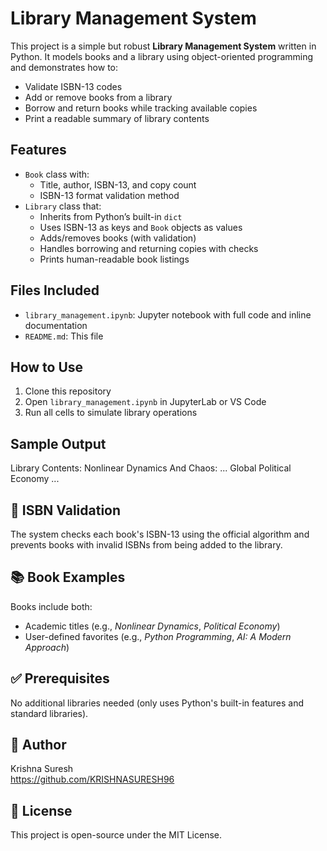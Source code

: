 
# Library Management System 

This project is a simple but robust **Library Management System** written in Python. It models books and a library using object-oriented programming and demonstrates how to:

- Validate ISBN-13 codes
- Add or remove books from a library
- Borrow and return books while tracking available copies
- Print a readable summary of library contents

##  Features

- `Book` class with:
  - Title, author, ISBN-13, and copy count
  - ISBN-13 format validation method
- `Library` class that:
  - Inherits from Python’s built-in `dict`
  - Uses ISBN-13 as keys and `Book` objects as values
  - Adds/removes books (with validation)
  - Handles borrowing and returning copies with checks
  - Prints human-readable book listings

##  Files Included

- `library_management.ipynb`: Jupyter notebook with full code and inline documentation
- `README.md`: This file

##  How to Use

1. Clone this repository
2. Open `library_management.ipynb` in JupyterLab or VS Code
3. Run all cells to simulate library operations

##  Sample Output

Library Contents:
Nonlinear Dynamics And Chaos: ... 
Global Political Economy ... 


## 🔎 ISBN Validation

The system checks each book's ISBN-13 using the official algorithm and prevents books with invalid ISBNs from being added to the library.

## 📚 Book Examples

Books include both:
- Academic titles (e.g., *Nonlinear Dynamics*, *Political Economy*)
- User-defined favorites (e.g., *Python Programming*, *AI: A Modern Approach*)

## ✅ Prerequisites

No additional libraries needed (only uses Python's built-in features and standard libraries).

## 👤 Author

Krishna Suresh  
https://github.com/KRISHNASURESH96

## 📄 License

This project is open-source under the MIT License.



